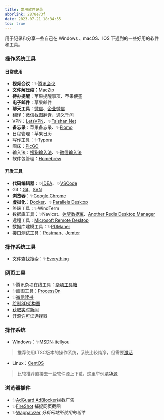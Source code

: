 ```yaml
---
title: 常用软件记录
abbrlink: 2878e73f
date: 2023-07-21 18:34:55
toc: true
---
```

用于记录和分享一些自己在 Windows 、macOS、IOS 下遇到的一些好用的软件和工具。

<!--more-->

### 操作系统工具

#### 日常使用

- **视频会议**：✨[腾讯会议](https://meeting.tencent.com/)
- **文件解压缩：**[MacZip](https://ezip.awehunt.com/)
- **待办提醒**：苹果提醒事项、苹果便签
- **电子邮件**：苹果邮件
- **聊天工具**：[微信](https://weixin.qq.com/)、[企业微信](https://work.weixin.qq.com)
- 翻译：微信截图翻译、[通义千问](https://tongyi.aliyun.com)
- VPN：[LetsVPN](https://ric.asiway.org/?shortlink=0gesgjiu&c=cs-articles&pid=activity&af_xp=custom&source_caller=ui)、✨[Taishan Net](https://jpin.taishan666.xyz)
- **备忘录**：苹果备忘录、✨[Flomo](https://flomoapp.com)
- 日程管理：苹果日历
- 写作工具：✨[Typora](https://www.icloud.com.cn/iclouddrive/07dw7bzS6ec_XBnGQdwoXgcPw#Typora_1.6.7_osx)
- 图床：[PicGO](https://picgo.github.io/PicGo-Doc/)
- 输入法：[搜狗输入法](https://pinyin.sogou.com/mac/)、✨[微信输入法](https://z.weixin.qq.com/)
- 软件包管理：[Homebrew](https://brew.sh/)

#### 开发工具

- **代码编辑器**：✨[IDEA](https://www.jetbrains.com/)、✨[VSCode](https://code.visualstudio.com/)
- Git：[Git](https://git-scm.com/download)、[SVN](https://formulae.brew.sh/formula/subversion#default)
- **浏览器**：✨[Google Chrome](https://www.google.cn/chrome/index.html)
- **虚拟化**：[Docker](https://www.docker.com/)、✨[Parallels Desktop](https://www.icloud.com.cn/iclouddrive/051LwYlz9I5q-75mQjuesqPDg#ParallelsDesktop-18.1.1-53328_M_osx)
- 终端工具：✨[WindTerm](https://windterm.org/)
- 数据库工具：✨Navicat、[达梦数据库](https://www.dameng.com/DM8.html)、[Another Redis Desktop Manager](https://github.com/qishibo/AnotherRedisDesktopManager)
- 远程工具：[Microsoft Remote Desktop](https://apps.apple.com/tw/app/microsoft-remote-desktop/id1295203466)
- 数据库建模工具：✨[PDManer](https://gitee.com/robergroup/pdmaner/releases)
- 接口测试工具：[Postman](https://www.postman.com/downloads/)、[Jemter](https://jmeter.apache.org/)

### 操作系统工具

- 文件查找搜索：✨[Everything](https://www.voidtools.com/zh-cn/)

### 网页工具

- ✨腾讯杂项在线工具：[杂项工具箱](https://tool.browser.qq.com/)
- ✨画图工具：[ProcessOn](https://www.processon.com/)
- ✨[微信读书](https://weread.qq.com/)
- [绘制3D架构图](https://icraft.gantcloud.com/)
- [获取实时新闻](https://newsnow.busiyi.world/c/realtime)
- [开源许可证选择器](https://open-source-license-chooser.toolsnav.top/zh/)

### 操作系统

* Windows：✨[MSDN-itellyou](https://msdn.itellyou.cn/)

> 推荐使用LTSC版本的操作系统，系统比较纯净，但需要[激活](https://www.icloud.com.cn/iclouddrive/009dT5FmvFW1dVjWVR8XkFnSA#HEU_KMS_Activator)

* Linux：[CentOS](https://www.centos.org/download/)

> 比较推荐直接去一些软件源上下载，这里举例[清华源](https://mirrors.tuna.tsinghua.edu.cn/ubuntu-cdimage/releases/23.04/release/)

### 浏览器插件

- ✨[AdGuard AdBlocker](https://chrome.google.com/webstore/detail/adguard-adblocker/bgnkhhnnamicmpeenaelnjfhikgbkllg)拦截广告
- ✨[FireShot](https://chrome.google.com/webstore/detail/take-webpage-screenshots/mcbpblocgmgfnpjjppndjkmgjaogfceg) 捕捉网页截图
- ✨[Wappalyzer](https://www.wappalyzer.com/apps/?utm_source=popup&utm_medium=extension&utm_campaign=wappalyzer) *分析网站所使用的组件*
